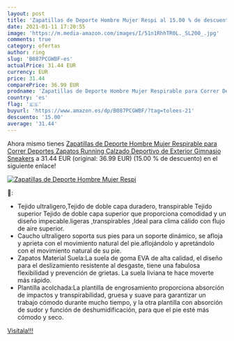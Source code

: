 ```yaml
---
layout: post
title: 'Zapatillas de Deporte Hombre Mujer Respi al 15.00 % de descuento'
date: 2021-01-11 17:20:55
image: 'https://m.media-amazon.com/images/I/51n1RhhTR0L._SL200_.jpg'
comments: true
category: ofertas
author: ring
slug: 'B087PCGWBF-es'
actualPrice: 31.44 EUR
currency: EUR
price: 31.44
comparePrice: 36.99 EUR
prodname: 'Zapatillas de Deporte Hombre Mujer Respirable para Correr Deportes Zapatos Running Calzado Deportivo de Exterior Gimnasio Sneakers'
country: 'es'
flag: '🇪🇸'
buyurl: 'https://www.amazon.es/dp/B087PCGWBF/?tag=tolees-21'
descuento: '15.00'
average: '31.44'
---
```


Ahora mismo tienes [Zapatillas de Deporte Hombre Mujer Respirable para Correr Deportes Zapatos Running Calzado Deportivo de Exterior Gimnasio Sneakers](https://www.amazon.es/dp/B087PCGWBF/?tag=tolees-21) a 31.44 EUR (original: 36.99 EUR) (15.00 %  de descuento) en el siguiente enlace!

[![Zapatillas de Deporte Hombre Mujer Respi](https://m.media-amazon.com/images/I/51n1RhhTR0L._SL200_.jpg)](https://www.amazon.es/dp/B087PCGWBF/?tag=tolees-21)

🔎:

- Tejido ultraligero,Tejido de doble capa duradero, transpirable Tejido superior Tejido de doble capa superior que proporciona comodidad y un diseño impecable.ligeras ,transpirables ,Ideal para clima cálido con flujo de aire superior.
- Caucho ultraligero soporta sus pies para un soporte dinámico, se afloja y aprieta con el movimiento natural del pie.aflojándolo y apretándolo con el movimiento natural de su pie.
- Zapatos Material Suela:La suela de goma EVA de alta calidad, el diseño para el deslizamiento resistente al desgaste, tiene una fabulosa flexibilidad y prevención de grietas. La suela liviana te hace moverte más rápido.
- Plantilla acolchada:La plantilla de engrosamiento proporciona absorción de impactos y transpirabilidad, gruesa y suave para garantizar un trabajo cómodo durante mucho tiempo, y la otra plantilla con absorción de sudor y función de deshumidificación, para que el pie esté más cómodo y seco.

[Visítala!!!](https://www.amazon.es/dp/B087PCGWBF/?tag=tolees-21)
